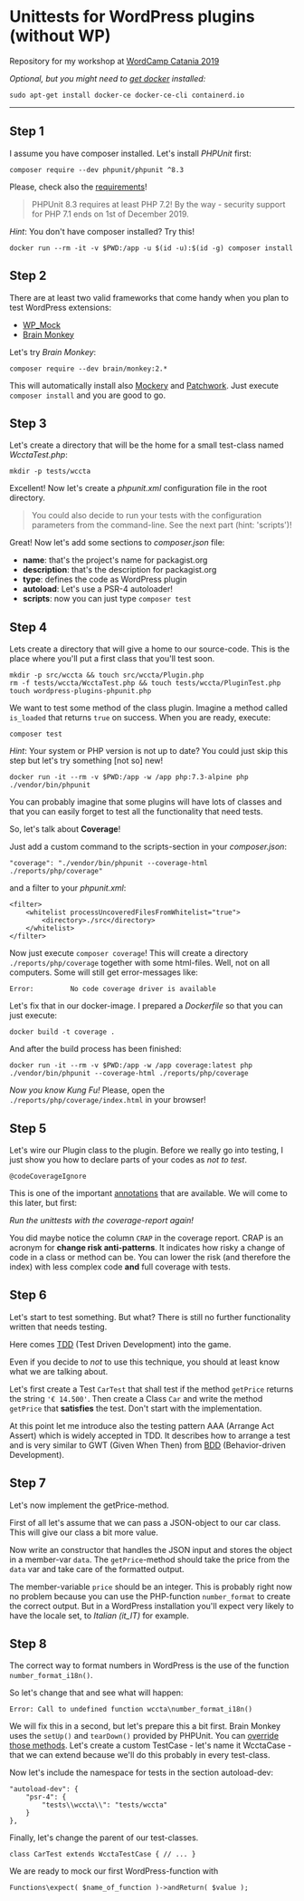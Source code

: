 # Unittests for WordPress plugins (without WP)

Repository for my workshop at [WordCamp Catania 2019](https://2019.catania.wordcamp.org/)

_Optional, but you might need to [get docker](https://docs.docker.com/install/) installed:_
                       
    sudo apt-get install docker-ce docker-ce-cli containerd.io

---

## Step 1

I assume you have composer installed. Let's install *PHPUnit* first:

    composer require --dev phpunit/phpunit ^8.3

Please, check also the [requirements](https://phpunit.readthedocs.io/en/8.3/installation.html#requirements)!

> PHPUnit 8.3 requires at least PHP 7.2! By the way - security support for PHP 7.1 ends on 1st of December 2019.

_Hint_: You don't have composer installed? Try this!

    docker run --rm -it -v $PWD:/app -u $(id -u):$(id -g) composer install
 
## Step 2

There are at least two valid frameworks that come handy when you plan to test WordPress extensions:

- [WP_Mock](https://github.com/10up/wp_mock)
- [Brain Monkey](https://brain-wp.github.io/BrainMonkey/)

Let's try *Brain Monkey*:

`composer require --dev brain/monkey:2.*`

This will automatically install also [Mockery](http://docs.mockery.io/en/latest/) and [Patchwork](http://patchwork2.org/). Just execute `composer install` and you are good to go.

## Step 3

Let's create a directory that will be the home for a small test-class named *WcctaTest.php*:

    mkdir -p tests/wccta

Excellent! Now let's create a *phpunit.xml* configuration file in the root directory.

> You could also decide to run your tests with the configuration parameters from the command-line. See the next part (hint: 'scripts')!  

Great! Now let's add some sections to *composer.json* file:

- **name**: that's the project's name for packagist.org
- **description**: that's the description for packagist.org
- **type**: defines the code as WordPress plugin 
- **autoload**: Let's use a PSR-4 autoloader!
- **scripts**: now you can just type `composer test`

## Step 4

Lets create a directory that will give a home to our source-code. This is the place where you'll put a first class that you'll test soon.

    mkdir -p src/wccta && touch src/wccta/Plugin.php
    rm -f tests/wccta/WcctaTest.php && touch tests/wccta/PluginTest.php
    touch wordpress-plugins-phpunit.php

We want to test some method of the class plugin. Imagine a method called `is_loaded` that returns `true` on success. When you are ready, execute:

    composer test

_Hint_: Your system or PHP version is not up to date? You could just skip this step but let's try something [not so] new!
        
    docker run -it --rm -v $PWD:/app -w /app php:7.3-alpine php ./vendor/bin/phpunit
 
You can probably imagine that some plugins will have lots of classes and that you can easily forget to test all the functionality that need tests.

So, let's talk about __Coverage__!

Just add a custom command to the scripts-section in your *composer.json*:

    "coverage": "./vendor/bin/phpunit --coverage-html ./reports/php/coverage"

and a filter to your *phpunit.xml*:

    <filter>
        <whitelist processUncoveredFilesFromWhitelist="true">
            <directory>./src</directory>
        </whitelist>
    </filter>

Now just execute `composer coverage`! This will create a directory `./reports/php/coverage` together with some html-files. Well, not on all computers. Some will still get error-messages like:

    Error:         No code coverage driver is available

Let's fix that in our docker-image. I prepared a _Dockerfile_ so that you can just execute:
                                    
    docker build -t coverage .

And after the build process has been finished:

    docker run -it --rm -v $PWD:/app -w /app coverage:latest php ./vendor/bin/phpunit --coverage-html ./reports/php/coverage
    
_Now you know Kung Fu!_ Please, open the `./reports/php/coverage/index.html` in your browser!

## Step 5

Let's wire our Plugin class to the plugin. Before we really go into testing, I just show you how to declare parts of your codes as _not to test_.

    @codeCoverageIgnore
    
This is one of the important [annotations](https://phpunit.readthedocs.io/en/8.3/annotations.html) that are available. We will come to this later, but first:

_Run the unittests with the coverage-report again!_

You did maybe notice the column `CRAP` in the coverage report. CRAP is an acronym for **change risk anti-patterns**. It indicates how risky a change of code in a class or method can be. You can lower the risk (and therefore the index) with less complex code **and** full coverage with tests.
    
## Step 6

Let's start to test something. But what? There is still no further functionality written that needs testing.
 
Here comes [TDD](https://it.wikipedia.org/wiki/Test_driven_development) (Test Driven Development) into the game.

Even if you decide to *not* to use this technique, you should at least know what we are talking about.

Let's first create a Test `CarTest` that shall test if the method `getPrice` returns the string `'€ 14.500'`. Then create a Class `Car` and write the method `getPrice` that **satisfies** the test. Don't start with the implementation.

At this point let me introduce also the testing pattern AAA (Arrange Act Assert) which is widely accepted in TDD. It describes how to arrange a test and is very similar to GWT (Given When Then) from [BDD](https://en.wikipedia.org/wiki/Behavior-driven_development) (Behavior-driven Development).

## Step 7

Let's now implement the getPrice-method.

First of all let's assume that we can pass a JSON-object to our car class. This will give our class a bit more value.

Now write an constructor that handles the JSON input and stores the object in a member-var `data`. The `getPrice`-method should take the price from the `data` var and take care of the formatted output.

The member-variable `price` should be an integer. This is probably right now no problem because you can use the PHP-function `number_format` to create the correct output. But in a WordPress installation you'll expect very likely to have the locale set, to *Italian (it_IT)* for example.

## Step 8

The correct way to format numbers in WordPress is the use of the function `number_format_i18n()`.

So let's change that and see what will happen:

`Error: Call to undefined function wccta\number_format_i18n()`

We will fix this in a second, but let's prepare this a bit first. Brain Monkey uses the `setUp()` and `tearDown()` provided by PHPUnit. You can [override those methods](https://brain-wp.github.io/BrainMonkey/docs/wordpress-setup.html). Let's create a custom TestCase - let's name it WcctaCase - that we can extend because we'll do this probably in every test-class.

Now let's include the namespace for tests in the section autoload-dev:

    "autoload-dev": {
        "psr-4": {
            "tests\\wccta\\": "tests/wccta"
        }
    },

Finally, let's change the parent of our test-classes.

    class CarTest extends WcctaTestCase { // ... }

We are ready to mock our first WordPress-function with

    Functions\expect( $name_of_function )->andReturn( $value );

